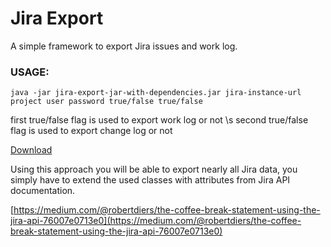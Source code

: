 # Jira Export

A simple framework to export Jira issues and work log.

### USAGE:
```shell
java -jar jira-export-jar-with-dependencies.jar jira-instance-url project user password true/false true/false
```

first true/false flag is used to export work log or not \s
second true/false flag is used to export change log or not

[Download](target/jira-export-jar-with-dependencies.jar)

Using this approach you will be able to export nearly all Jira data, you simply have to extend the used classes with attributes from Jira API documentation.


[https://medium.com/@robertdiers/the-coffee-break-statement-using-the-jira-api-76007e0713e0](https://medium.com/@robertdiers/the-coffee-break-statement-using-the-jira-api-76007e0713e0)

